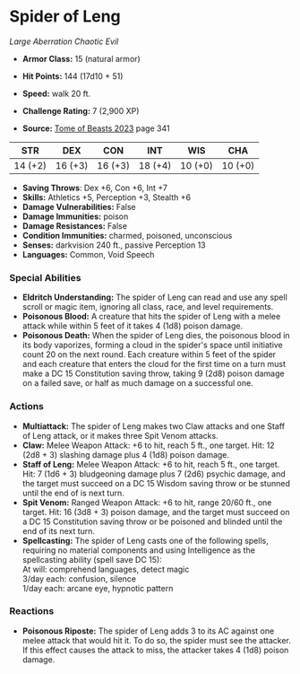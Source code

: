 # Spider of Leng

*Large* *Aberration* *Chaotic Evil*

- **Armor Class:** 15 (natural armor)
- **Hit Points:** 144 (17d10 + 51)
- **Speed:** walk 20 ft.

- **Challenge Rating:** 7 (2,900 XP)
- **Source:** [Tome of Beasts 2023](https://koboldpress.com/kpstore/product/tome-of-beasts-1-2023-edition/) page 341

| STR | DEX | CON | INT | WIS | CHA |
| --- | --- | --- | --- | --- | --- |
| 14 (+2) | 16 (+3) | 16 (+3) | 18 (+4) | 10 (+0) | 10 (+0) |

- **Saving Throws**: Dex +6, Con +6, Int +7
- **Skills:** Athletics +5, Perception +3, Stealth +6
- **Damage Vulnerabilities:** False
- **Damage Immunities:** poison
- **Damage Resistances:** False
- **Condition Immunities:** charmed, poisoned, unconscious
- **Senses:** darkvision 240 ft., passive Perception 13
- **Languages:** Common, Void Speech

### Special Abilities

- **Eldritch Understanding:** The spider of Leng can read and use any spell scroll or magic item, ignoring all class, race, and level requirements.
- **Poisonous Blood:** A creature that hits the spider of Leng with a melee attack while within 5 feet of it takes 4 (1d8) poison damage.
- **Poisonous Death:** When the spider of Leng dies, the poisonous blood in its body vaporizes, forming a cloud in the spider's space until initiative count 20 on the next round. Each creature within 5 feet of the spider and each creature that enters the cloud for the first time on a turn must make a DC 15 Constitution saving throw, taking 9 (2d8) poison damage on a failed save, or half as much damage on a successful one.

### Actions

- **Multiattack:** The spider of Leng makes two Claw attacks and one Staff of Leng attack, or it makes three Spit Venom attacks.
- **Claw:** Melee Weapon Attack: +6 to hit, reach 5 ft., one target. Hit: 12 (2d8 + 3) slashing damage plus 4 (1d8) poison damage.
- **Staff of Leng:** Melee Weapon Attack: +6 to hit, reach 5 ft., one target. Hit: 7 (1d6 + 3) bludgeoning damage plus 7 (2d6) psychic damage, and the target must succeed on a DC 15 Wisdom saving throw or be stunned until the end of is next turn.
- **Spit Venom:** Ranged Weapon Attack: +6 to hit, range 20/60 ft., one target. Hit: 16 (3d8 + 3) poison damage, and the target must succeed on a DC 15 Constitution saving throw or be poisoned and blinded until the end of its next turn.
- **Spellcasting:** The spider of Leng casts one of the following spells, requiring no material components and using Intelligence as the spellcasting ability (spell save DC 15):<br>At will: comprehend languages, detect magic<br>3/day each: confusion, silence<br>1/day each: arcane eye, hypnotic pattern

### Reactions

- **Poisonous Riposte:** The spider of Leng adds 3 to its AC against one melee attack that would hit it. To do so, the spider must see the attacker. If this effect causes the attack to miss, the attacker takes 4 (1d8) poison damage.
